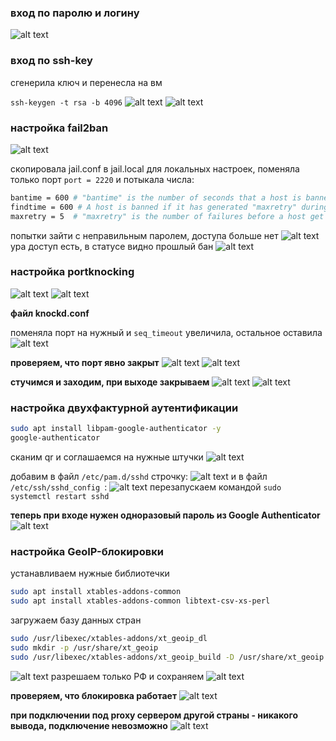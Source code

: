 ### вход по паролю и логину

![alt text](screen/1-1.png)

### вход по ssh-key

сгенерила ключ и перенесла на вм 

```ssh-keygen -t rsa -b 4096```
![alt text](screen/2-1.png)
![alt text](screen/2-2.png)

### настройка fail2ban
![alt text](screen/3-1.png)

скопировала jail.conf в jail.local для локальных настроек, поменяла только порт ```port = 2220``` и потыкала числа:
```bash
bantime = 600 # "bantime" is the number of seconds that a host is banned
findtime = 600 # A host is banned if it has generated "maxretry" during the last "findtime"
maxretry = 5  # "maxretry" is the number of failures before a host get banned
```
попытки зайти с неправильным паролем, доступа больше нет
![alt text](screen/3-2.png)
ура доступ есть, в статусе видно прошлый бан
![alt text](screen/3-3.png)

### настройка portknocking
![alt text](screen/4-1.png)
![alt text](screen/4-2.png)

**файл knockd.conf**

поменяла порт на нужный и ```seq_timeout``` увеличила, остальное оставила
![alt text](screen/4-3.png)

**проверяем, что порт явно закрыт**
![alt text](screen/4-6.png)
![alt text](screen/4-7.png)

**стучимся и заходим, при выходе закрываем**
![alt text](screen/4-4.png)
![alt text](screen/4-5.png)

### настройка двухфактурной аутентификации
```bash
sudo apt install libpam-google-authenticator -y
google-authenticator
```
сканим qr и соглашаемся на нужные штучки
![alt text](screen/5-1.png)
 
добавим в файл ```/etc/pam.d/sshd``` строчку:
![alt text](screen/5-2.png)
и в файл ```/etc/ssh/sshd_config ```:
![alt text](screen/5-3.png)
перезапускаем командой ```sudo systemctl restart sshd``` 

**теперь при входе нужен одноразовый пароль из Google Authenticator**
![alt text](screen/5-4.png)

### настройка GeoIP-блокировки

устанавливаем нужные библиотечки
```bash 
sudo apt install xtables-addons-common
sudo apt install xtables-addons-common libtext-csv-xs-perl
```
загружаем базу данных стран
```bash
sudo /usr/libexec/xtables-addons/xt_geoip_dl
sudo mkdir -p /usr/share/xt_geoip
sudo /usr/libexec/xtables-addons/xt_geoip_build -D /usr/share/xt_geoip
```
![alt text](screen/6-1.png)
разрешаем только РФ и сохраняем
![alt text](screen/6-2.png)

**проверяем, что блокировка работает**
![alt text](screen/6-4.png)

**при подключении под proxy сервером другой страны - никакого вывода, подключение невозможно**
![alt text](screen/6-3.png)